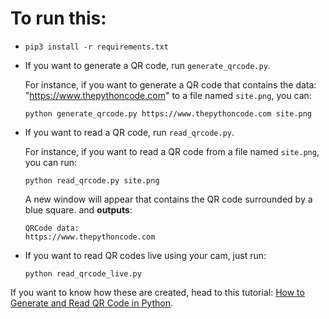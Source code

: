 # To run this:
- `pip3 install -r requirements.txt`
- If you want to generate a QR code, run `generate_qrcode.py`.

    For instance, if you want to generate a QR code that contains the data: "https://www.thepythoncode.com" to a file named `site.png`, you can:
    ```
    python generate_qrcode.py https://www.thepythoncode.com site.png
    ```
- If you want to read a QR code, run `read_qrcode.py`.

    For instance, if you want to read a QR code from a file named `site.png`, you can run:
    ```
    python read_qrcode.py site.png
    ```
    A new window will appear that contains the QR code surrounded by a blue square.
    and **outputs**:
    ```
    QRCode data:
    https://www.thepythoncode.com
    ```
- If you want to read QR codes live using your cam, just run:
    ```
    python read_qrcode_live.py
    ```

If you want to know how these are created, head to this tutorial: [How to Generate and Read QR Code in Python](https://www.thepythoncode.com/article/generate-read-qr-code-python).